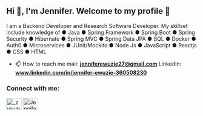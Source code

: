 
<h2>Hi 👋, I'm Jennifer. Welcome to my profile 🤝</h2>


I am a Backend Developer and Research Software Developer. 
My skillset include knowledge of ● Java ● Spring Framework ● Spring Boot  ● Spring Security ● Hibernate ● Spring MVC ● Spring Data JPA  ● SQL ● Docker ●  Auth0 ●  Microservices ● JUnit/Mockito ● Node Js ● JavaScript ● Reactjs ● CSS ● HTML
<br>

- 📫 How to reach me mail: **jenniferewuzie27@gmail.com**
                     LinkedIn: **www.linkedin.com/in/jennifer-ewuzie-360508230**

<h3 align="left">Connect with me:</h3>
<p align="left">
<a href="https://twitter.com/Jennifer_Ewuzie?t=BhZ3U-j-qBNojWE74m0VuQ&s=09" target="blank"><img align="center" src="https://raw.githubusercontent.com/rahuldkjain/github-profile-readme-generator/master/src/images/icons/Social/twitter.svg" alt="_zurum" height="30" width="40" /></a>
<a href="www.linkedin.com/in/jennifer-ewuzie-360508230" target="blank"><img align="center" src="https://raw.githubusercontent.com/rahuldkjain/github-profile-readme-generator/master/src/images/icons/Social/linked-in-alt.svg" alt="Jennifer Ewuzie" height="30" width="40" /></a>
</p>